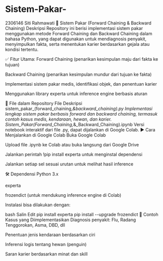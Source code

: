 # Sistem-Pakar-
2306146 Siti Rahmawati
🧠 Sistem Pakar (Forward Chaining & Backward Chaining)
Deskripsi
Repository ini berisi implementasi sistem pakar menggunakan metode Forward Chaining dan Backward Chaining dalam bahasa Python, yang dapat digunakan untuk mendiagnosis penyakit, menyimpulkan fakta, serta menentukan karier berdasarkan gejala atau kondisi tertentu.

✅ Fitur Utama:
Forward Chaining (penarikan kesimpulan maju dari fakta ke tujuan)

Backward Chaining (penarikan kesimpulan mundur dari tujuan ke fakta)

Implementasi sistem pakar medis, identifikasi objek, dan penentuan karier

Menggunakan library experta untuk inference engine berbasis aturan

📁 File dalam Repository
File	Deskripsi
sistem_pakar_(forward_chaining,_&_backward_chaining).py	Implementasi lengkap sistem pakar berbasis forward dan backward chaining, termasuk contoh kasus medis, kendaraan, hewan, dan karier.
Sistem_Pakar_(Forward_Chaining,_&_Backward_Chaining).ipynb	Versi notebook interaktif dari file .py, dapat dijalankan di Google Colab.
▶️ Cara Menjalankan di Google Colab
Buka Google Colab

Upload file .ipynb ke Colab atau buka langsung dari Google Drive

Jalankan perintah !pip install experta untuk menginstal dependensi

Jalankan setiap sel sesuai urutan untuk melihat hasil inference

🛠️ Dependensi
Python 3.x

experta

frozendict (untuk mendukung inference engine di Colab)

Instalasi bisa dilakukan dengan:

bash
Salin
Edit
pip install experta
pip install --upgrade frozendict
📌 Contoh Kasus yang Diimplementasikan
Diagnosis penyakit: Flu, Radang Tenggorokan, Asma, DBD, dll

Penentuan jenis kendaraan berdasarkan ciri

Inferensi logis tentang hewan (penguin)

Saran karier berdasarkan minat dan skill

